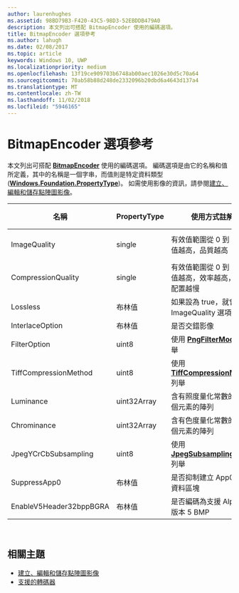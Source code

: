 ```yaml
---
author: laurenhughes
ms.assetid: 98BD79B3-F420-43C5-98D3-52EBDDB479A0
description: 本文列出可搭配 BitmapEncoder 使用的編碼選項。
title: BitmapEncoder 選項參考
ms.author: lahugh
ms.date: 02/08/2017
ms.topic: article
keywords: Windows 10, UWP
ms.localizationpriority: medium
ms.openlocfilehash: 13f19ce909703b6748ab00aec1026e30d5c70a64
ms.sourcegitcommit: 70ab58b88d248de2332096b20dbd6a4643d137a4
ms.translationtype: MT
ms.contentlocale: zh-TW
ms.lasthandoff: 11/02/2018
ms.locfileid: "5946165"
---
```

# <a name="bitmapencoder-options-reference"></a>BitmapEncoder 選項參考


本文列出可搭配 [**BitmapEncoder**](https://msdn.microsoft.com/library/windows/apps/br226206) 使用的編碼選項。 編碼選項是由它的名稱和值所定義，其中的名稱是一個字串，而值則是特定資料類型 ([**Windows.Foundation.PropertyType**](https://msdn.microsoft.com/library/windows/apps/br225871))。 如需使用影像的資訊，請參閱[建立、編輯和儲存點陣圖影像](imaging.md)。

| 名稱                    | PropertyType | 使用方式註解                                                                                        | 有效格式 |
|-------------------------|--------------|----------------------------------------------------------------------------------------------------|---------------|
| ImageQuality            | single       | 有效值範圍從 0 到 1.0。 值越高，品質越高                                 | JPEG、JPEG-XR |
| CompressionQuality      | single       | 有效值範圍從 0 到 1.0。 值越高，效率越高，壓縮配置越慢 | TIFF          |
| Lossless                | 布林值      | 如果設為 true，就會略過 ImageQuality 選項                                        | JPEG-XR       |
| InterlaceOption         | 布林值      | 是否交錯影像                                                                    | PNG           |
| FilterOption            | uint8        | 使用 [**PngFilterMode**](https://msdn.microsoft.com/library/windows/apps/br226389) 列舉                                | PNG           |
| TiffCompressionMethod   | uint8        | 使用 [**TiffCompressionMode**](https://msdn.microsoft.com/library/windows/apps/br226399) 列舉                    | TIFF          |
| Luminance               | uint32Array  | 含有照度量化常數的 64 個元素的陣列                               | JPEG          |
| Chrominance             | uint32Array  | 含有色度量化常數的 64 個元素的陣列                             | JPEG          |
| JpegYCrCbSubsampling    | uint8        | 使用 [**JpegSubsamplingMode**](https://msdn.microsoft.com/library/windows/apps/br226386) 列舉                    | JPEG          |
| SuppressApp0            | 布林值      | 是否抑制建立 App0 中繼資料區塊                                        | JPEG          |
| EnableV5Header32bppBGRA | 布林值      | 是否編碼為支援 Alpha 的版本 5 BMP                                         | BMP           |

 

## <a name="related-topics"></a>相關主題

* [建立、編輯和儲存點陣圖影像](imaging.md)
* [支援的轉碼器](supported-codecs.md)

 




